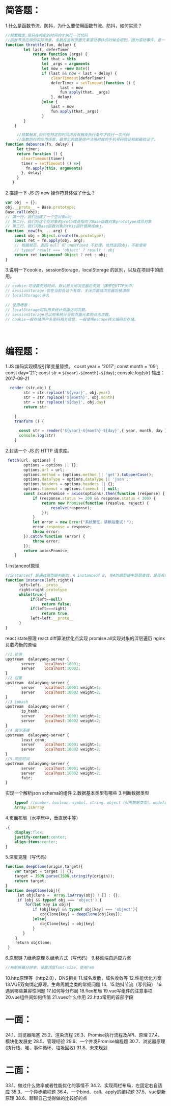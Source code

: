 # 简答题：
1.什么是函数节流、防抖，为什么要使用函数节流、防抖，如何实现？
```js
//频繁触发,但只在特定的时间内才执行一次代码
//函数节流应用的实际场景，多数在监听页面元素滚动事件的时候会用到。因为滚动事件，是一个高频触发的事件。
function throttle(fun, delay) {
        let last, deferTimer
            return function (args) {
                let that = this
                let _args = arguments
                let now = +new Date()
                if (last && now < last + delay) {
                    clearTimeout(deferTimer)
                    deferTimer = setTimeout(function () {
                        last = now
                        fun.apply(that, _args)
                    }, delay)
                }else {
                    last = now
                    fun.apply(that,_args)
                }
        }
    }
```
```js
     //频繁触发,但只在特定的时间内没有触发执行条件才执行一次代码
     //函数防抖的应用场景，最常见的就是用户注册时候的手机号码验证和邮箱验证了。
function debounce(fn, delay) { 
     let timer;
     return function () {
       clearTimeout(timer)
       timer = setTimeout( () =>{
         fn.apply(this, arguments)
       }, delay)
     }
   }

```
2.描述一下 JS 的 new 操作符具体做了什么？
```js
var obj  = {}; 
obj.__proto__ = Base.prototype; 
Base.call(obj);
// 第一行，我们创建了一个空对象obj
// 第二行，我们将这个空对象的proto成员指向了Base函数对象prototype成员对象
// 第三行，我们将Base函数对象的this指针替换成obj。  
function _new(fn, ...arg) {
    const obj = Object.create(fn.prototype);
    const ret = fn.apply(obj, arg);
    // 根据规范，返回 null 和 undefined 不处理，依然返回obj，不能使用
    // typeof result === 'object' ? result : obj
    return ret instanceof Object ? ret : obj;
}
```
3.说明一下cookie，sessionStorage，localStorage 的区别，以及在项目中的应用。
```js
// cookie:可设置失效时间，默认是关闭浏览器后失效（携带在HTTP头中）
// sessionStorage:仅在当前会话下有效，关闭页面或浏览器后被清除
// localStorage:永久
 
// 使用场景：
// localStorage可以用来统计页面访问次数。
// sessionStorage可以用来统计当前页面元素的点击次数。
// cookie一般存储用户名密码相关信息，一般使用escape转义编码后存储。
```

    
# 编程题：
1.JS 编码实现模版引擎变量替换。
cosnt year = '2017';
const month = '09';
const day='21';
const str = `${year}-${month}-${day}`;
console.log(str) 输出：2017-09-21
```js
  render (str,obj) {
        str = str.replace('${year}', obj.year)
        str = str.replace('${month}', obj.month)
        str = str.replace('${day}', obj.day)
        return str
      
    }
    tranform () {
 
      const str = render('${year}-${month}-${day}',{ year, month, day })
      console.log(str)
    }
```

2.封装一个 JS 的 HTTP 请求库。 
```js
 fetch(url, options) {
        options = options || {};
        options.url = url;
        options.method = (options.method || 'get').toUpperCase();
        options.dataType = options.dataType || 'json';
        options.headers = options.headers || {};
        options.timeout = options.timeout || null;
        const axiosPromise = axios(options).then(function (response) {
            if (response.status >= 200 && response.status < 300) {
                return new Promise(function (resolve, reject) {
                    resolve(response);
                });
            }
            let error = new Error("系统繁忙，请稍后重试！");
            error.response = response;
            throw error;
        }).catch(function (error) {
            throw error;
        });
        return axiosPromise;
    }
```

1.instanceof原理
```js
//instanceof 是通过原型链判断的，A instanceof B, 在A的原型链中层层查找，是否有原型等于B.prototype，如果一直找到A的原型链的顶端null,仍然不等于B.prototype，那么返回false，否则返回true.
function instance(left,right){
      left=left.__proto__
      right=right.prototype
      while(true){
           if(left==null)
                return false;
           if(left===right)
                return true;
           left=left.__proto__
      }
}
```
react state原理
react diff算法优化点实现
promise.all实现对象的深层遍历
nginx负载均衡的原理
```js
//1.轮询
upstream  dalaoyang-server {
       server    localhost:10001;
       server    localhost:10002;
}
//2 权重
upstream  dalaoyang-server {
       server    localhost:10001 weight=1;
       server    localhost:10002 weight=2;
}
//3 iphash
upstream  dalaoyang-server {
       ip_hash; 
       server    localhost:10001 weight=1;
       server    localhost:10002 weight=2;
}
//4 最少连接
upstream  dalaoyang-server {
       least_conn;
       server    localhost:10001 weight=1;
       server    localhost:10002 weight=2;
}
//5.响应时间
upstream  dalaoyang-server {
       server    localhost:10001 weight=1;
       server    localhost:10002 weight=2;
       fair;  
}
```
实现一个解析json schema的组件
2.数据基本类型有哪些
3.判断数据类型
```js
    typeof //number、boolean、symbol、string、object（引用数据类型）、undefined、function（引用数据类型）
    Array.isArray
```
4.页面布局（水平居中，垂直居中等）
```css
.{
    display:flex;
    justify-content:center;
    align-items:center;
}
```
5.深度克隆（写代码）
```js
function deepClone(origin,target){
    var target = target || {};
    target = JSON.parse(JSON.stringify(origin));
    return target;
}
function deepClone(obj){
  　　let objClone =  Array.isArray(obj) ? [] : {};
  　　if (obj && typeof obj === 'object') {
  　　　　for(let key in obj){
  　　　　　　if (obj[key] && typeof obj[key] === 'object'){
  　　　　　　　　objClone[key] = deepClone(obj[key]);
  　　　　　　}else{
  　　　　　　　　objClone[key] = obj[key]
  　　　　　　}
 　　　　}
 　　}
 　　return objClone;
 }
```
6.原型链
7.继承原理
8.继承方式（写代码）
9.移动端自适应方案
```js
//判断屏幕分辨率，设置顶层font-size，使用rem
```
10.http原理等（http2.0），DNS相关
11.域名发散，域名收敛等
12.性能优化方案
13.VUE双向绑定原理，生命周期之类的常规问题
14. 
15.防抖节流（写代码）
16.遇到哪些兼容性问题
17.如何等分布局
18.flex布局
19.vue写组件的注意事项
20.vue组件间如何传值
21.vuex什么作用
22.http常用的首部字段




# 一面：
24.1、浏览器阻塞
25.2、渲染流程
26.3、Promise执行流程及API、原理
27.4、模块化发展史
28.5、管理经验
29.6、一个并发Promise编程题
30.7、浏览器原理(执行栈、堆、事件循环、垃圾回收)
31.8、未来规划

# 二面：
33.1、做过什么效率或者性能优化的事情不
34.2、实现两栏布局，左固定右自适应
35.3、一个异步编程题
36.4、一个bind、call、apply的编程题
37.5、vue更新原理
38.6、聊聊自己觉得做的比较好的点
